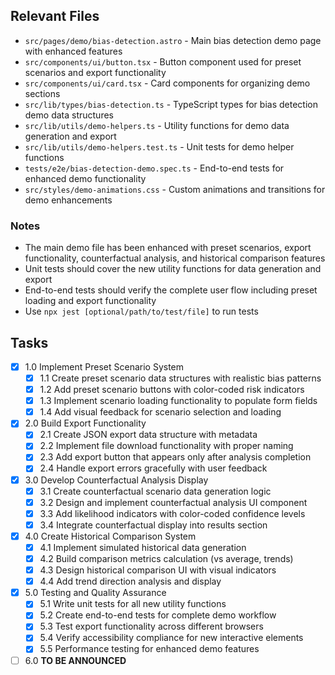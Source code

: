 ## Relevant Files

- `src/pages/demo/bias-detection.astro` - Main bias detection demo page with enhanced features
- `src/components/ui/button.tsx` - Button component used for preset scenarios and export functionality
- `src/components/ui/card.tsx` - Card components for organizing demo sections
- `src/lib/types/bias-detection.ts` - TypeScript types for bias detection demo data structures
- `src/lib/utils/demo-helpers.ts` - Utility functions for demo data generation and export
- `src/lib/utils/demo-helpers.test.ts` - Unit tests for demo helper functions
- `tests/e2e/bias-detection-demo.spec.ts` - End-to-end tests for enhanced demo functionality
- `src/styles/demo-animations.css` - Custom animations and transitions for demo enhancements

### Notes

- The main demo file has been enhanced with preset scenarios, export functionality, counterfactual analysis, and historical comparison features
- Unit tests should cover the new utility functions for data generation and export
- End-to-end tests should verify the complete user flow including preset loading and export functionality
- Use `npx jest [optional/path/to/test/file]` to run tests

## Tasks

- [x] 1.0 Implement Preset Scenario System
  - [x] 1.1 Create preset scenario data structures with realistic bias patterns
  - [x] 1.2 Add preset scenario buttons with color-coded risk indicators
  - [x] 1.3 Implement scenario loading functionality to populate form fields
  - [x] 1.4 Add visual feedback for scenario selection and loading

- [x] 2.0 Build Export Functionality
  - [x] 2.1 Create JSON export data structure with metadata
  - [x] 2.2 Implement file download functionality with proper naming
  - [x] 2.3 Add export button that appears only after analysis completion
  - [x] 2.4 Handle export errors gracefully with user feedback

- [x] 3.0 Develop Counterfactual Analysis Display
  - [x] 3.1 Create counterfactual scenario data generation logic
  - [x] 3.2 Design and implement counterfactual analysis UI component
  - [x] 3.3 Add likelihood indicators with color-coded confidence levels
  - [x] 3.4 Integrate counterfactual display into results section

- [x] 4.0 Create Historical Comparison System
  - [x] 4.1 Implement simulated historical data generation
  - [x] 4.2 Build comparison metrics calculation (vs average, trends)
  - [x] 4.3 Design historical comparison UI with visual indicators
  - [x] 4.4 Add trend direction analysis and display

- [x] 5.0 Testing and Quality Assurance
  - [x] 5.1 Write unit tests for all new utility functions
  - [x] 5.2 Create end-to-end tests for complete demo workflow
  - [x] 5.3 Test export functionality across different browsers
  - [x] 5.4 Verify accessibility compliance for new interactive elements
  - [x] 5.5 Performance testing for enhanced demo features

- [ ] 6.0 **TO BE ANNOUNCED**